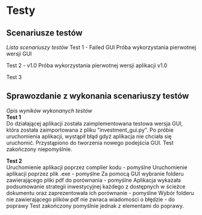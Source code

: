 
# Testy

## Scenariusze testów
*Lista scenariuszy testów*
Test 1 - Failed GUI
Próba wykorzystania pierwotnej wersji GUI

Test 2 - v1.0
Próba wykorzystania pierwotnej wersji aplikacji v1.0

Test 3


## Sprawozdanie z wykonania scenariuszy testów
*Opis wyników wykonanych testów*<br>
**Test 1**<br>
Do działającej aplikacji została zaimplementowana testowa wersja GUI, która została zaimportowana z pliku "investment_gui.py". Po próbie uruchomienia aplikacji, wystąpił błąd gdyż aplikacja nie chciała się uruchomić. Przystąpiono do tworzenia nowego podejścia GUI.
Test zakończony niepomyślnie.

**Test 2**<br>
Uruchomienie aplikacji poprzez complier kodu - pomyślne
Uruchomienie aplikacji poprzez plik .exe - pomyślne
Za pomocą GUI wybranie folderu zawierającego pliki pdf do porównania - pomyślne
Aplikacja wykazała podsumowanie strategii inwestycyjnej każdego z dostępnych w ścieżce dokumentu oraz zaprezentowała ich porównanie - pomyślne
Wybór folderu nie zawierającego plików pdf nie zwraca wiadomości o błędzie - do poprawy
Test zakończony pomyślnie jednak z elementami do poprawy.
